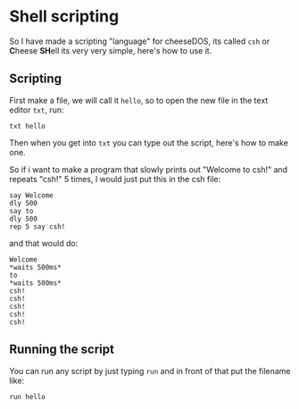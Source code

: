# Shell scripting

So I have made a scripting "language" for cheeseDOS, its called `csh` or **C**heese **SH**ell its very very simple, here's how to use it.

## Scripting

First make a file, we will call it `hello`, so to open the new file in the text editor `txt`, run:

```
txt hello
```

Then when you get into `txt` you can type out the script, here's how to make one.

So if i want to make a program that slowly prints out "Welcome to csh!" and repeats "csh!" 5 times, I would just put this in the csh file:

```
say Welcome
dly 500
say to
dly 500
rep 5 say csh!
```

and that would do:

```
Welcome
*waits 500ms*
to
*waits 500ms*
csh!
csh!
csh!
csh!
csh!
```

## Running the script
You can run any script by just typing `run` and in front of that put the filename like:

```
run hello
```
